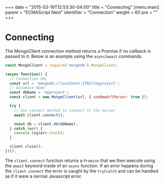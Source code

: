 +++
date = "2015-03-19T12:53:30-04:00"
title = "Connecting"
[menu.main]
  parent = "ECMAScript Next"
  identifier = "Connection"
  weight = 60
  pre = "<i class='fa'></i>"
+++

# Connecting

The MongoClient connection method returns a Promise if no callback is passed to it. Below is an example using the `async`/`await` commands.

```js
const MongoClient = require('mongodb').MongoClient;

(async function() {
  // Connection URL
  const url = 'mongodb://localhost:27017/myproject';
  // Database Name
  const dbName = 'myproject';
  const client = new MongoClient(url, { useNewUrlParser: true });

  try {
    // Use connect method to connect to the Server
    await client.connect();

    const db = client.db(dbName);
  } catch (err) {
    console.log(err.stack);
  }

  client.close();
})();
```

The `client.connect` function returns a `Promise` that we then execute using the `await` keyword inside of an `async` function. If an error happens during the `client.connect` the error is caught by the `try`/`catch` and can be handled as if it were a normal Javascript error.
